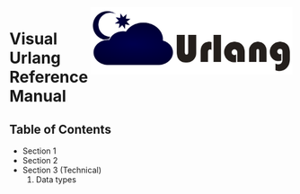 <img src="doc/urlang.png" height="120" align="right">

# Visual Urlang Reference Manual

## Table of Contents
 * Section 1
 * Section 2
 * Section 3 (Technical)
   1. Data types 
